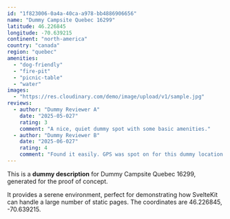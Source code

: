 ```yaml
---
id: "1f823006-0a4a-40ca-a978-bb4886906656"
name: "Dummy Campsite Quebec 16299"
latitude: 46.226845
longitude: -70.639215
continent: "north-america"
country: "canada"
region: "quebec"
amenities:
  - "dog-friendly"
  - "fire-pit"
  - "picnic-table"
  - "water"
images:
  - "https://res.cloudinary.com/demo/image/upload/v1/sample.jpg"
reviews:
  - author: "Dummy Reviewer A"
    date: "2025-05-027"
    rating: 3
    comment: "A nice, quiet dummy spot with some basic amenities."
  - author: "Dummy Reviewer B"
    date: "2025-06-027"
    rating: 4
    comment: "Found it easily. GPS was spot on for this dummy location."
---
```


This is a **dummy description** for Dummy Campsite Quebec 16299, generated for the proof of concept.

It provides a serene environment, perfect for demonstrating how SvelteKit can handle a large number of static pages. The coordinates are 46.226845, -70.639215.
